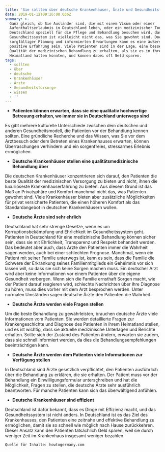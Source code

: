 ```yaml
---
title: 'Sie sollten über deutsche Krankenhäuser, Ärzte und Gesundheitsfürsorge wissen'
date: 2019-01-12T09:26:08.036Z
summary: >-
  Ganz gleich, ob Sie Ausländer sind, die mit einem Visum oder einer
  Aufenthaltserlaubnis in Deutschland leben, oder ein medizinischer Tourist, der
  Deutschland speziell für die Pflege und Behandlung besuchen wird, das deutsche
  Gesundheitssystem ist vielleicht nicht das, was Sie gewohnt sind. Doch mit
  sorgfältiger Planung und informierten Erwartungen kann es eine äußerst
  positive Erfahrung sein. Viele Patienten sind in der Lage, eine bessere
  Qualität der medizinischen Behandlung zu erhalten, als sie es in ihrem
  Heimatland hätten könnten, und können dabei oft Geld sparen.
tags:
  - sollten
  - über
  - deutsche
  - Krankenhäuser
  - Ärzte
  - Gesundheitsfürsorge
  - wissen
  - ''
---
```

* **Patienten können erwarten, dass sie eine qualitativ hochwertige Betreuung erhalten, wo immer sie in Deutschland unterwegs sind**

Es gibt mehrere kulturelle Unterschiede zwischen dem deutschen und anderen Gesundheitsmodell, die Patienten vor der Behandlung kennen sollten. Eine gründliche Recherche und das Wissen, was Sie vor dem Arztbesuch oder dem Betreten eines Krankenhauses erwarten, können Überraschungen verhindern und ein sorgenfreies, stressarmes Erlebnis ermöglichen.

* **Deutsche Krankenhäuser stellen eine qualitätsmedizinische Behandlung über**

Die deutschen Krankenhäuser konzentrieren sich darauf, den Patienten die beste Qualität der medizinischen Versorgung zu bieten und nicht, ihnen die luxuriöseste Krankenhauserfahrung zu bieten. Aus diesem Grund ist das Maß an Privatsphäre und Komfort manchmal nicht das, was Patienten gewohnt sind. Viele Krankenhäuser bieten aber zusätzliche Möglichkeiten für privat versicherte Patienten, die einen höheren Komfort als das Standardangebot in deutschen Krankenhäusern wollen.

* **Deutsche Ärzte sind sehr ehrlich**

Deutschland hat sehr strenge Gesetze, wenn es um Korruptionsbekämpfung und Ehrlichkeit im Gesundheitssystem geht. Patienten in Deutschland für eine medizinische Behandlung können sicher sein, dass sie mit Ehrlichkeit, Transparenz und Respekt behandelt werden. Das bedeutet aber auch, dass Ärzte den Patienten immer die Wahrheit sagen werden, auch bei einer schlechten Prognose. Manchmal, wenn ein Patient mit seiner Familie unterwegs ist, kann es sein, dass die Familie die Schwere der Erkrankung seines Familienmitglieds ein Geheimnis vor sich lassen will, so dass sie sich keine Sorgen machen muss. Ein deutscher Arzt wird aber keine Informationen vor einem Patienten über die eigene Gesundheit verbergen. Wenn sich die Familie ernsthaft Sorgen macht, wie der Patient darauf reagieren wird, schlechte Nachrichten über ihre Diagnose zu hören, muss dies vorher mit dem Arzt besprochen werden. Unter normalen Umständen sagen deutsche Ärzte den Patienten die Wahrheit.

* **Deutsche Ärzte werden viele Fragen stellen**

Um die beste Behandlung zu gewährleisten, brauchen deutsche Ärzte viele Informationen vom Patienten. Sie werden detaillierte Fragen zur Krankengeschichte und Diagnose des Patienten in ihrem Heimatland stellen, und es ist wichtig, dass sie aktuelle medizinische Unterlagen und Berichte erhalten. Sollte sich der Zustand des Patienten ändern, erwarten sie zudem, dass sie schnell informiert werden, da dies die Behandlungsempfehlungen beeinträchtigen kann.

* **Deutsche Ärzte werden dem Patienten viele Informationen zur Verfügung stellen**

In Deutschland sind Ärzte gesetzlich verpflichtet, den Patienten ausführlich über die Behandlung zu erklären, die sie erhalten. Der Patient muss vor der Behandlung ein Einwilligungsformular unterschreiben und hat die Möglichkeit, Fragen zu stellen, die deutsche Ärzte sehr ausführlich beantworten. Für manche Patienten kann sich das überwältigend anfühlen.

* **Deutsche Krankenhäuser sind effizient**

Deutschland ist dafür bekannt, dass es Dinge mit Effizienz macht, und das Gesundheitssystem ist nicht anders. In Deutschland ist es das Ziel des Krankenhauses, den Patienten eine zeitnahe und effektive Behandlung zu ermöglichen, damit sie so schnell wie möglich nach Hause zurückkehren. Dieser Ansatz kann den Patienten tatsächlich Geld sparen, weil sie durch weniger Zeit im Krankenhaus insgesamt weniger bezahlen.



```
Quelle für Inhalte: howtogermany.com
```
